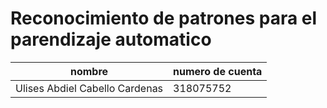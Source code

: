 # Reconocimiento de patrones para el parendizaje automatico

| nombre | numero de cuenta |
| --- | --- |
| Ulises Abdiel Cabello Cardenas | 318075752 |
